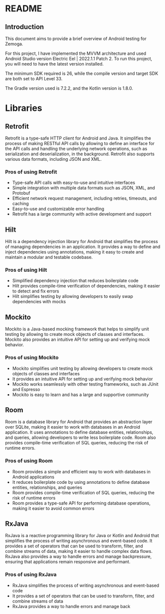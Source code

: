 # README

## Introduction

This document aims to provide a brief overview of Android testing for Zemoga.

For this project, I have implemented the MVVM architecture and used Android Studio version Electric Eel | 2022.1.1 Patch 2. To run this project, you will need to have the latest version installed.

The minimum SDK required is 26, while the compile version and target SDK are both set to API Level 33.

The Gradle version used is 7.2.2, and the Kotlin version is 1.8.0.

# Libraries
## Retrofit

Retrofit is a type-safe HTTP client for Android and Java. It simplifies the process of making RESTful API calls by allowing to define an interface for the API calls and handling the underlying network operations, such as serialization and deserialization, in the background. Retrofit also supports various data formats, including JSON and XML.

### Pros of using Retrofit

- Type-safe API calls with easy-to-use and intuitive interfaces
- Simple integration with multiple data formats such as JSON, XML, and Protobuf
- Efficient network request management, including retries, timeouts, and caching
- Easy-to-use and customizable error handling
- Retrofit has a large community with active development and support

## Hilt

Hilt is a dependency injection library for Android that simplifies the process of managing dependencies in an application. It provides a way to define and inject dependencies using annotations, making it easy to create and maintain a modular and testable codebase.
### Pros of using Hilt

- Simplified dependency injection that reduces boilerplate code
- Hilt provides compile-time verification of dependencies, making it easier to detect and fix errors
- Hilt simplifies testing by allowing developers to easily swap dependencies with mocks

## Mockito

Mockito is a Java-based mocking framework that helps to simplify unit testing by allowing to create mock objects of classes and interfaces. Mockito also provides an intuitive API for setting up and verifying mock behavior.

### Pros of using Mockito

- Mockito simplifies unit testing by allowing developers to create mock objects of classes and interfaces
- It provides an intuitive API for setting up and verifying mock behavior
- Mockito works seamlessly with other testing frameworks, such as JUnit and Espresso
- Mockito is easy to learn and has a large and supportive community

## Room

Room is a database library for Android that provides an abstraction layer over SQLite, making it easier to work with databases in an Android application. It uses annotations to define database entities, relationships, and queries, allowing developers to write less boilerplate code. Room also provides compile-time verification of SQL queries, reducing the risk of runtime errors.

### Pros of using Room

- Room provides a simple and efficient way to work with databases in Android applications
- It reduces boilerplate code by using annotations to define database entities, relationships, and queries
- Room provides compile-time verification of SQL queries, reducing the risk of runtime errors
- Room provides a type-safe API for performing database operations, making it easier to avoid common errors

## RxJava

RxJava is a reactive programming library for Java or Kotlin and Android that simplifies the process of writing asynchronous and event-based code. It provides a set of operators that can be used to transform, filter, and combine streams of data, making it easier to handle complex data flows. RxJava also provides a way to handle errors and manage backpressure, ensuring that applications remain responsive and performant.

### Pros of using RxJava

- RxJava simplifies the process of writing asynchronous and event-based code
- It provides a set of operators that can be used to transform, filter, and combine streams of data
- RxJava provides a way to handle errors and manage back